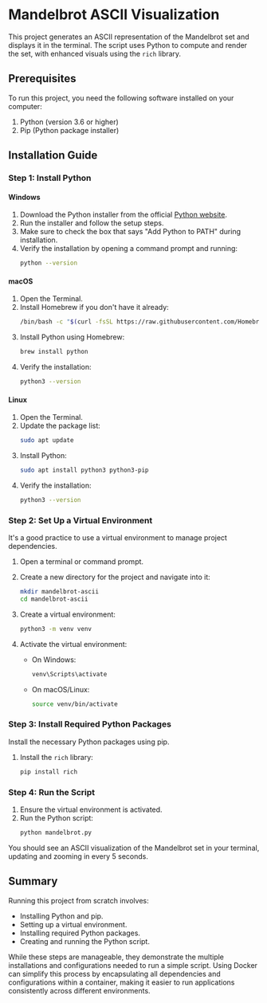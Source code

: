 # Mandelbrot ASCII Visualization

This project generates an ASCII representation of the Mandelbrot set and displays it in the terminal. The script uses Python to compute and render the set, with enhanced visuals using the `rich` library.

## Prerequisites

To run this project, you need the following software installed on your computer:

1. Python (version 3.6 or higher)
2. Pip (Python package installer)

## Installation Guide

### Step 1: Install Python

#### Windows

1. Download the Python installer from the official [Python website](https://www.python.org/downloads/).
2. Run the installer and follow the setup steps.
3. Make sure to check the box that says "Add Python to PATH" during installation.
4. Verify the installation by opening a command prompt and running:
   ```sh
   python --version
   ```

#### macOS

1. Open the Terminal.
2. Install Homebrew if you don't have it already:
   ```sh
   /bin/bash -c "$(curl -fsSL https://raw.githubusercontent.com/Homebrew/install/HEAD/install.sh)"
   ```
3. Install Python using Homebrew:
   ```sh
   brew install python
   ```
4. Verify the installation:
   ```sh
   python3 --version
   ```

#### Linux

1. Open the Terminal.
2. Update the package list:
   ```sh
   sudo apt update
   ```
3. Install Python:
   ```sh
   sudo apt install python3 python3-pip
   ```
4. Verify the installation:
   ```sh
   python3 --version
   ```

### Step 2: Set Up a Virtual Environment

It's a good practice to use a virtual environment to manage project dependencies.

1. Open a terminal or command prompt.
2. Create a new directory for the project and navigate into it:
   ```sh
   mkdir mandelbrot-ascii
   cd mandelbrot-ascii
   ```
3. Create a virtual environment:
   ```sh
   python3 -m venv venv
   ```
4. Activate the virtual environment:

   - On Windows:
     ```sh
     venv\Scripts\activate
     ```
   - On macOS/Linux:
     ```sh
     source venv/bin/activate
     ```

### Step 3: Install Required Python Packages

Install the necessary Python packages using pip.

1. Install the `rich` library:
   ```sh
   pip install rich
   ```

### Step 4: Run the Script

1. Ensure the virtual environment is activated.
2. Run the Python script:
   ```sh
   python mandelbrot.py
   ```

You should see an ASCII visualization of the Mandelbrot set in your terminal, updating and zooming in every 5 seconds.

## Summary

Running this project from scratch involves:
- Installing Python and pip.
- Setting up a virtual environment.
- Installing required Python packages.
- Creating and running the Python script.

While these steps are manageable, they demonstrate the multiple installations and configurations needed to run a simple script. Using Docker can simplify this process by encapsulating all dependencies and configurations within a container, making it easier to run applications consistently across different environments.
